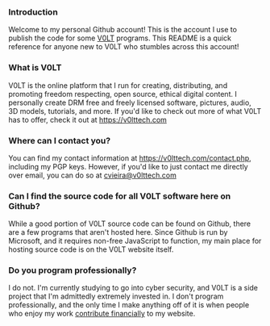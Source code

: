 ### Introduction

Welcome to my personal Github account! This is the account I use to publish the code for some [V0LT](https://v0lttech.com) programs. This README is a quick reference for anyone new to V0LT who stumbles across this account!


### What is V0LT

V0LT is the online platform that I run for creating, distributing, and promoting freedom respecting, open source, ethical digital content. I personally create DRM free and freely licensed software, pictures, audio, 3D models, tutorials, and more. If you'd like to check out more of what V0LT has to offer, check it out at <https://v0lttech.com>


### Where can I contact you?

You can find my contact information at <https://v0lttech.com/contact.php>, including my PGP keys. However, if you'd like to just contact me directly over email, you can do so at <cvieira@v0lttech.com>


### Can I find the source code for all V0LT software here on Github?

While a good portion of V0LT source code can be found on Github, there are a few programs that aren't hosted here. Since Github is run by Microsoft, and it requires non-free JavaScript to function, my main place for hosting source code is on the V0LT website itself.


### Do you program professionally?

I do not. I'm currently studying to go into cyber security, and V0LT is a side project that I'm admittedly extremely invested in. I don't program professionally, and the only time I make anything off of it is when people who enjoy my work [contribute financially](https://v0lttech.com/donate.php) to my website.
